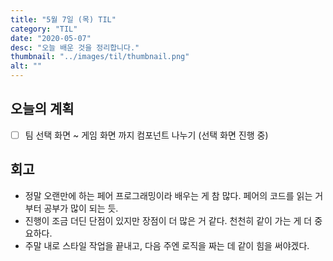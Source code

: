 ```yaml
---
title: "5월 7일 (목) TIL"
category: "TIL"
date: "2020-05-07"
desc: "오늘 배운 것을 정리합니다."
thumbnail: "../images/til/thumbnail.png"
alt: ""
---
```


## 오늘의 계획

- [ ] 팀 선택 화면 ~ 게임 화면 까지 컴포넌트 나누기 (선택 화면 진행 중)

## 회고

- 정말 오랜만에 하는 페어 프로그래밍이라 배우는 게 참 많다. 페어의 코드를 읽는 거부터 공부가 많이 되는 듯.
- 진행이 조금 더딘 단점이 있지만 장점이 더 많은 거 같다. 천천히 같이 가는 게 더 중요하다.
- 주말 내로 스타일 작업을 끝내고, 다음 주엔 로직을 짜는 데 같이 힘을 써야겠다.
